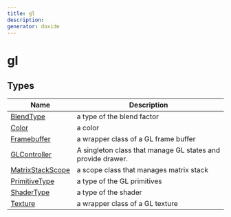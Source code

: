 ```yaml
---
title: gl
description: 
generator: doxide
---
```



# gl



## Types

| Name | Description |
| ---- | ----------- |
| [BlendType](BlendType/index.md) |  a type of the blend factor  |
| [Color](Color/index.md) |  a color  |
| [Framebuffer](Framebuffer/index.md) |  a wrapper class of a GL frame buffer  |
| [GLController](GLController/index.md) |  A singleton class that manage GL states and provide drawer. |
| [MatrixStackScope](MatrixStackScope/index.md) |  a scope class that manages matrix stack  |
| [PrimitiveType](PrimitiveType/index.md) |  a type of the GL primitives  |
| [ShaderType](ShaderType/index.md) |  a type of the shader  |
| [Texture](Texture/index.md) |  a wrapper class of a GL texture  |

